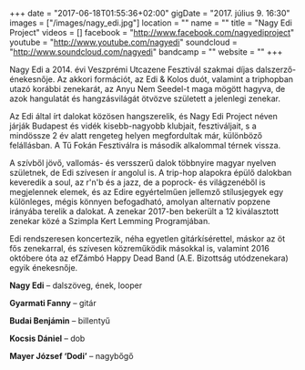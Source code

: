 +++
date = "2017-06-18T01:55:36+02:00"
gigDate = "2017. július 9. 16:30"
images = ["/images/nagy_edi.jpg"]
location = ""
name = ""
title = "Nagy Edi Project"
videos = []
facebook = "http://www.facebook.com/nagyediproject"
youtube = "http://www.youtube.com/nagyedi"
soundcloud = "http://www.soundcloud.com/nagyedi"
bandcamp = ""
website = ""
+++

Nagy Edi a 2014. évi Veszprémi Utcazene Fesztivál szakmai díjas dalszerző-énekesnője. Az akkori formációt, az Edi & Kolos duót, valamint a triphopban utazó korábbi zenekarát, az Anyu Nem Seedel-t maga mögött hagyva, de azok hangulatát és hangzásvilágát ötvözve született a jelenlegi zenekar.

Az Edi által írt dalokat közösen hangszerelik, és Nagy Edi Project néven járják Budapest és vidék kisebb-nagyobb klubjait, fesztiváljait, s a mindössze 2 év alatt rengeteg helyen megfordultak már, különböző felállásban. A Tű Fokán Fesztiválra is második alkalommal térnek vissza.

A szívből jövő, vallomás- és versszerű dalok többnyire magyar nyelven születnek, de Edi szívesen ír angolul is. A trip-hop alapokra épülő dalokban keveredik a soul, az r'n'b és a jazz, de a poprock- és világzenéből is megjelennek elemek, és az Edire egyértelműen jellemző stílusjegyek egy különleges, mégis könnyen befogadható, amolyan alternatív popzene irányába terelik a dalokat. A zenekar 2017-ben bekerült a 12 kiválasztott zenekar közé a Szimpla Kert Lemming Programjában.

Edi rendszeresen koncertezik, néha egyetlen gitárkísérettel, máskor az öt fős zenekarral, és szívesen közreműködik másokkal is, valamint 2016 októbere óta az efZámbó Happy Dead Band (A.E. Bizottság utódzenekara) egyik énekesnője.



**Nagy Edi** – dalszöveg, ének, looper

**Gyarmati Fanny** – gitár

**Budai Benjámin** – billentyű

**Kocsis Dániel** – dob

**Mayer József ‘Dodi’** – nagybőgő

